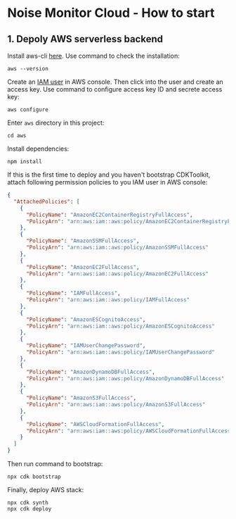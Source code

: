 # Noise Monitor Cloud - How to start

## 1. Depoly AWS serverless backend

Install aws-cli [here](https://docs.aws.amazon.com/cli/latest/userguide/getting-started-install.html). Use command to check the installation:

```shell
aws --version
```

Create an [IAM user](https://us-east-1.console.aws.amazon.com/iam/) in AWS console. Then click into the user and create an access key. Use command to configure access key ID and secrete access key:

```shell
aws configure
```

Enter `aws` directory in this project:

```shell
cd aws
```

Install dependencies:

```shell
npm install
```

If this is the first time to deploy and you haven't bootstrap CDKToolkit, attach following permission policies to you IAM user in AWS console:

```json
{
  "AttachedPolicies": [
    {
      "PolicyName": "AmazonEC2ContainerRegistryFullAccess",
      "PolicyArn": "arn:aws:iam::aws:policy/AmazonEC2ContainerRegistryFullAccess"
    },
    {
      "PolicyName": "AmazonSSMFullAccess",
      "PolicyArn": "arn:aws:iam::aws:policy/AmazonSSMFullAccess"
    },
    {
      "PolicyName": "AmazonEC2FullAccess",
      "PolicyArn": "arn:aws:iam::aws:policy/AmazonEC2FullAccess"
    },
    {
      "PolicyName": "IAMFullAccess",
      "PolicyArn": "arn:aws:iam::aws:policy/IAMFullAccess"
    },
    {
      "PolicyName": "AmazonESCognitoAccess",
      "PolicyArn": "arn:aws:iam::aws:policy/AmazonESCognitoAccess"
    },
    {
      "PolicyName": "IAMUserChangePassword",
      "PolicyArn": "arn:aws:iam::aws:policy/IAMUserChangePassword"
    },
    {
      "PolicyName": "AmazonDynamoDBFullAccess",
      "PolicyArn": "arn:aws:iam::aws:policy/AmazonDynamoDBFullAccess"
    },
    {
      "PolicyName": "AmazonS3FullAccess",
      "PolicyArn": "arn:aws:iam::aws:policy/AmazonS3FullAccess"
    },
    {
      "PolicyName": "AWSCloudFormationFullAccess",
      "PolicyArn": "arn:aws:iam::aws:policy/AWSCloudFormationFullAccess"
    }
  ]
}
```

Then run command to bootstrap:

```shell
npx cdk bootstrap
```

Finally, deploy AWS stack:

```shell
npx cdk synth
npx cdk deploy
```
